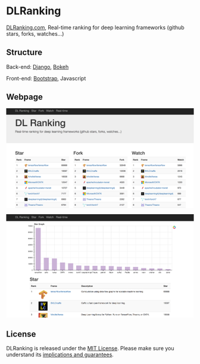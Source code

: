 # DLRanking

[DLRanking.com](http://www.dlranking.com/), Real-time ranking for deep learning frameworks (github stars, forks, watches...)

## Structure

Back-end: [Django](https://www.djangoproject.com/), [Bokeh](http://bokeh.pydata.org/en/latest/)

Front-end: [Bootstrap](http://getbootstrap.com/2.3.2/index.html), Javascript

## Webpage

[![](screen_shot.png)](http://www.dlranking.com/)

[![](screen_shot2.png)](http://www.dlranking.com/)




## License

DLRanking is released under the [MIT License](LICENSE).
Please make sure you understand its [implications and guarantees](https://writing.kemitchell.com/2016/09/21/MIT-License-Line-by-Line.html).
